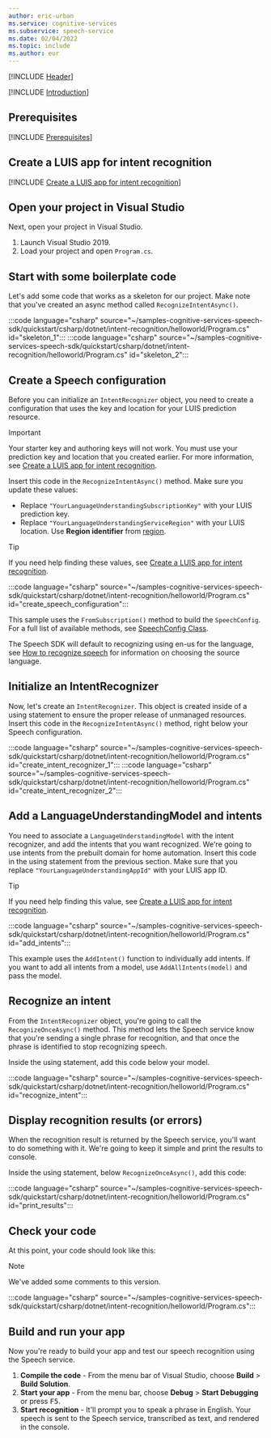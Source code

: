```yaml
---
author: eric-urban
ms.service: cognitive-services
ms.subservice: speech-service
ms.date: 02/04/2022
ms.topic: include
ms.author: eur
---
```


[!INCLUDE [Header](../../common/csharp.md)]

[!INCLUDE [Introduction](intro.md)]

## Prerequisites

[!INCLUDE [Prerequisites](../../common/azure-prerequisites-luis.md)]

## Create a LUIS app for intent recognition

[!INCLUDE [Create a LUIS app for intent recognition](luis-sign-up.md)]

## Open your project in Visual Studio

Next, open your project in Visual Studio.

1. Launch Visual Studio 2019.
2. Load your project and open `Program.cs`.

## Start with some boilerplate code

Let's add some code that works as a skeleton for our project. Make note that you've created an async method called `RecognizeIntentAsync()`.

:::code language="csharp" source="~/samples-cognitive-services-speech-sdk/quickstart/csharp/dotnet/intent-recognition/helloworld/Program.cs" id="skeleton_1":::
:::code language="csharp" source="~/samples-cognitive-services-speech-sdk/quickstart/csharp/dotnet/intent-recognition/helloworld/Program.cs" id="skeleton_2":::

## Create a Speech configuration

Before you can initialize an `IntentRecognizer` object, you need to create a configuration that uses the key and location for your LUIS prediction resource.

> [!IMPORTANT]
> Your starter key and authoring keys will not work. You must use your prediction key and location that you created earlier. For more information, see [Create a LUIS app for intent recognition](#create-a-luis-app-for-intent-recognition).

Insert this code in the `RecognizeIntentAsync()` method. Make sure you update these values:

* Replace `"YourLanguageUnderstandingSubscriptionKey"` with your LUIS prediction key.
* Replace `"YourLanguageUnderstandingServiceRegion"` with your LUIS location. Use **Region identifier** from [region](../../../regions.md).

>[!TIP]
> If you need help finding these values, see [Create a LUIS app for intent recognition](#create-a-luis-app-for-intent-recognition).

:::code language="csharp" source="~/samples-cognitive-services-speech-sdk/quickstart/csharp/dotnet/intent-recognition/helloworld/Program.cs" id="create_speech_configuration":::

This sample uses the `FromSubscription()` method to build the `SpeechConfig`. For a full list of available methods, see [SpeechConfig Class](/dotnet/api/microsoft.cognitiveservices.speech.speechconfig).

The Speech SDK will default to recognizing using en-us for the language, see [How to recognize speech](../../../how-to-recognize-speech.md) for information on choosing the source language.

## Initialize an IntentRecognizer

Now, let's create an `IntentRecognizer`. This object is created inside of a using statement to ensure the proper release of unmanaged  resources. Insert this code in the `RecognizeIntentAsync()` method, right below your Speech configuration.

:::code language="csharp" source="~/samples-cognitive-services-speech-sdk/quickstart/csharp/dotnet/intent-recognition/helloworld/Program.cs" id="create_intent_recognizer_1":::
:::code language="csharp" source="~/samples-cognitive-services-speech-sdk/quickstart/csharp/dotnet/intent-recognition/helloworld/Program.cs" id="create_intent_recognizer_2":::

## Add a LanguageUnderstandingModel and intents

You need to associate a `LanguageUnderstandingModel` with the intent recognizer, and add the intents that you want recognized. We're going to use intents from the prebuilt domain for home automation. Insert this code in the using statement from the previous section. Make sure that you replace `"YourLanguageUnderstandingAppId"` with your LUIS app ID.

>[!TIP]
> If you need help finding this value, see [Create a LUIS app for intent recognition](#create-a-luis-app-for-intent-recognition).

:::code language="csharp" source="~/samples-cognitive-services-speech-sdk/quickstart/csharp/dotnet/intent-recognition/helloworld/Program.cs" id="add_intents":::

This example uses the `AddIntent()` function to individually add intents. If you want to add all intents from a model, use `AddAllIntents(model)` and pass the model. 

## Recognize an intent

From the `IntentRecognizer` object, you're going to call the `RecognizeOnceAsync()` method. This method lets the Speech service know that you're sending a single phrase for recognition, and that once the phrase is identified to stop recognizing speech.

Inside the using statement, add this code below your model.

:::code language="csharp" source="~/samples-cognitive-services-speech-sdk/quickstart/csharp/dotnet/intent-recognition/helloworld/Program.cs" id="recognize_intent":::

## Display recognition results (or errors)

When the recognition result is returned by the Speech service, you'll want to do something with it. We're going to keep it simple and print the results to console.

Inside the using statement, below `RecognizeOnceAsync()`, add this code:

:::code language="csharp" source="~/samples-cognitive-services-speech-sdk/quickstart/csharp/dotnet/intent-recognition/helloworld/Program.cs" id="print_results":::

## Check your code

At this point, your code should look like this:

> [!NOTE]
> We've added some comments to this version.

:::code language="csharp" source="~/samples-cognitive-services-speech-sdk/quickstart/csharp/dotnet/intent-recognition/helloworld/Program.cs":::

## Build and run your app

Now you're ready to build your app and test our speech recognition using the Speech service.

1. **Compile the code** - From the menu bar of Visual Studio, choose **Build** > **Build Solution**.
2. **Start your app** - From the menu bar, choose **Debug** > **Start Debugging** or press <kbd>F5</kbd>.
3. **Start recognition** - It'll prompt you to speak a phrase in English. Your speech is sent to the Speech service, transcribed as text, and rendered in the console.
